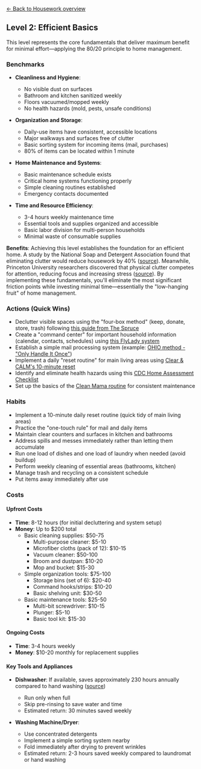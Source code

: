 [← Back to Housework overview](index)
## Level 2: Efficient Basics

This level represents the core fundamentals that deliver maximum benefit for minimal effort—applying the 80/20 principle to home management.

### Benchmarks
- **Cleanliness and Hygiene**: 
  - No visible dust on surfaces
  - Bathroom and kitchen sanitized weekly
  - Floors vacuumed/mopped weekly
  - No health hazards (mold, pests, unsafe conditions)

- **Organization and Storage**:
  - Daily-use items have consistent, accessible locations
  - Major walkways and surfaces free of clutter
  - Basic sorting system for incoming items (mail, purchases)
  - 80% of items can be located within 1 minute

- **Home Maintenance and Systems**:
  - Basic maintenance schedule exists
  - Critical home systems functioning properly
  - Simple cleaning routines established
  - Emergency contacts documented

- **Time and Resource Efficiency**:
  - 3-4 hours weekly maintenance time
  - Essential tools and supplies organized and accessible
  - Basic labor division for multi-person households
  - Minimal waste of consumable supplies

**Benefits**: Achieving this level establishes the foundation for an efficient home. A study by the National Soap and Detergent Association found that eliminating clutter would reduce housework by 40% ([source](https://www.becomingminimalist.com/the-cost-of-clutter-in-your-home/)). Meanwhile, Princeton University researchers discovered that physical clutter competes for attention, reducing focus and increasing stress ([source](https://www.jneurosci.org/content/31/2/587)). By implementing these fundamentals, you'll eliminate the most significant friction points while investing minimal time—essentially the "low-hanging fruit" of home management.

### Actions (Quick Wins)
- Declutter visible spaces using the "four-box method" (keep, donate, store, trash) following [this guide from The Spruce](https://www.thespruce.com/four-box-method-for-decluttering-2648624)
- Create a "command center" for important household information (calendar, contacts, schedules) using [this FlyLady system](https://www.flylady.net/d/getting-started/flying-lessons/control-journal/)
- Establish a simple mail processing system (example: [OHIO method - "Only Handle It Once"](https://www.apartmenttherapy.com/the-ohio-method-for-processing-mail-and-paperwork-245271))
- Implement a daily "reset routine" for main living areas using [Clear & CALM's 10-minute reset](https://clearandcalm.com/home-tidying-routine/)
- Identify and eliminate health hazards using this [CDC Home Assessment Checklist](https://www.cdc.gov/nceh/lead/publications/housing_assessment/housing_assessment.htm)
- Set up the basics of the [Clean Mama routine](https://cleanmama.com/start-here/) for consistent maintenance

### Habits
- Implement a 10-minute daily reset routine (quick tidy of main living areas)
- Practice the "one-touch rule" for mail and daily items
- Maintain clear counters and surfaces in kitchen and bathrooms
- Address spills and messes immediately rather than letting them accumulate
- Run one load of dishes and one load of laundry when needed (avoid buildup)
- Perform weekly cleaning of essential areas (bathrooms, kitchen)
- Manage trash and recycling on a consistent schedule
- Put items away immediately after use

### Costs
#### Upfront Costs
- **Time**: 8-12 hours (for initial decluttering and system setup)
- **Money**: Up to $200 total
  - Basic cleaning supplies: $50-75
    * Multi-purpose cleaner: $5-10
    * Microfiber cloths (pack of 12): $10-15
    * Vacuum cleaner: $50-100
    * Broom and dustpan: $10-20
    * Mop and bucket: $15-30
  - Simple organization tools: $75-100
    * Storage bins (set of 6): $20-40
    * Command hooks/strips: $10-20
    * Basic shelving unit: $30-50
  - Basic maintenance tools: $25-50
    * Multi-bit screwdriver: $10-15
    * Plunger: $5-10
    * Basic tool kit: $15-30

#### Ongoing Costs
- **Time**: 3-4 hours weekly
- **Money**: $10-20 monthly for replacement supplies

#### Key Tools and Appliances
- **Dishwasher**: If available, saves approximately 230 hours annually compared to hand washing ([source](https://www.energystar.gov/products/appliances/dishwashers))
  * Run only when full
  * Skip pre-rinsing to save water and time
  * Estimated return: 30 minutes saved weekly

- **Washing Machine/Dryer**:
  * Use concentrated detergents
  * Implement a simple sorting system nearby
  * Fold immediately after drying to prevent wrinkles
  * Estimated return: 2-3 hours saved weekly compared to laundromat or hand washing
